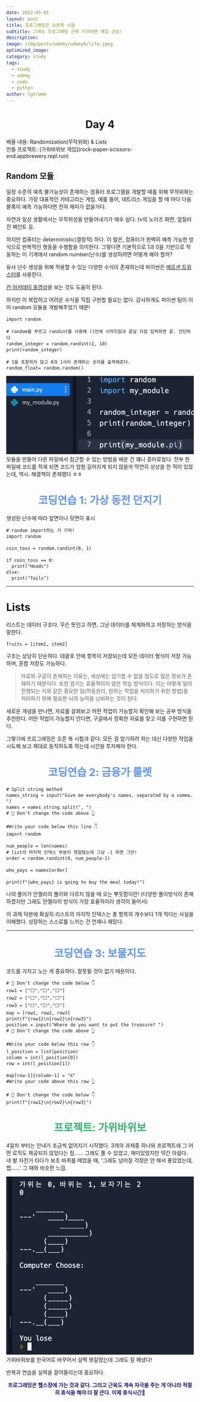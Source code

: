 ```yaml
---
date: 2022-05-01
layout: post
title: 프로그래밍은 오픈북 시험
subtitle: 그래도 프로그래밍 근육 키우려면 매일 코딩!
description: 
image: /img/posts/udemy/udemy4/life.jpeg
optimized_image:
category: study
tags:
  - study
  - udemy
  - code
  - python
author: lgtromm
---
```

<h1 style="text-align: center"> Day 4 </h1>
배울 내용: Randomization(무작위화) & Lists<br/>
만들 프로젝트: [가위바위보 게임](rock-paper-scissors-end.appbrewery.repl.run)

## Random 모듈

일정 수준의 예측 불가능성이 존재하는 컴퓨터 프로그램을 개발할 때를 위해 무작위화는 중요하다. 가장 대표적인 카테고리는 게임. 예를 들어, 테트리스 게임을 할 때 마다 다음 블록이 예측 가능하다면 전혀 재미가 없을거다. 

자연과 일상 생활에서는 무작위성을 만들어내기가 매우 쉽다. tv의 노이즈 화면, 엎질러진 페인트 등. 

하지만 컴퓨터는 deterministic(결정적) 하다. 이 말은, 컴퓨터가 완벽히 예측 가능한 방식으로 반복적인 행동을 수행함을 의미한다. 그렇다면 기본적으로 1과 0을 기반으로 작동하는 이 기계에서 random number(난수)를 생성하려면 어떻게 해야 할까?

유사 난수 생성을 위해 적용할 수 있는 다양한 수식이 존재하는데 파이썬은 [메르센 트위스터](https://en.wikipedia.org/wiki/Mersenne_Twister)를 사용한다.

[칸 아카데미 동영상](https://www.khanacademy.org/computing/computer-science/cryptography/crypt/v/random-vs-pseudorandom-number-generators)을 보는 것도 도움이 된다.

하지만 이 복잡하고 어려운 수식을 직접 구현할 필요는 없다. 감사하게도 파이썬 팀이 이미 random 모듈을 개발해주었기 때문!

```
import random

# random을 부르고 randint를 사용해 ()안에 시작지점과 끝날 지점 입력하면 끝. 간단하다
random_integer = random.randint(1, 10)
print(random_integer)

# 1을 포함하지 않고 0과 1사이 존재하는 숫자를 출력해준다.
random_float= random.random()
```

![module](/img/posts/udemy4/module.png)
모듈을 만들어 다른 파일에서 접근할 수 있는 방법을 배운 건 꽤나 흥미로웠다. 전부 한 파일에 코드를 적게 되면 코드가 엄청 길어지게 되지 않을까 막연히 상상을 한 적이 있었는데, 역시. 해결책이 존재했다 ㅎㅎ


<h1 style="text-align:center; color: cornflowerblue" > 코딩연습 1: 가상 동전 던지기 </h1>
생성된 난수에 따라 앞면이나 뒷면이 표시

```
# random import하는 거 기억!
import random

coin_toss = random.randint(0, 1)

if coin_toss == 0:
  print("Heads")
else:
  print("Tails")
```
---
# Lists
리스트는 데이터 구조다. 무슨 뜻인고 하면, 그냥 데이터를 체계화하고 저장하는 방식을 말한다.


```
fruits = [item1, item2]
```
구조는 상당히 단순하다. 대괄호 안에 항목이 저장되는데 모든 데이터 형식이 저장 가능하며, 혼합 저장도 가능하다.


> 자료와 구글이 존재하는 이유는, 세상에는 암기할 수 없을 정도로 많은 정보가 존재하기 때문이다. 또한 암기는 효율적이지 않은 학습 방식이다. 이는 어떻게 일이 진행되는 지와 같은 중요한 일(작동원리, 원하는 작업을 처리하기 위한 방법)을 처리하기 위해 필요한 뇌의 능력을 낭비하는 것이 된다.

새로운 개념을 만나면, 자료를 살펴보고 어떤 작업이 가능할지 확인해 보는 공부 방식을 추천한다. 어떤 작업이 가능할지 안다면, 구글에서 정확한 자료를 찾고 이를 구현하면 된다.

그렇기에 프로그래밍은 오픈 북 시험과 같다. 모든 걸 암기하려 하는 대신 다양한 작업을 시도해 보고 제대로 동작하도록 하는데 시간을 투자해야 한다.

<h1 style="text-align:center; color: cornflowerblue" > 코딩연습 2: 금융가 룰렛 </h1>

```
# Split string method
names_string = input("Give me everybody's names, separated by a comma. ")
names = names_string.split(", ")
# 🚨 Don't change the code above 👆

#Write your code below this line 👇
import random

num_people = len(names)
# list의 마지막 인덱스 부분이 헷갈렸는데 그냥 -1 하면 그만!
order = random.randint(0, num_people-1)

who_pays = names[order]

print(f"{who_pays} is going to buy the meal today!")
```
나의 풀이가 안젤라의 풀이와 다르지 않을 때 오는 뿌듯함이란! (다양한 풀이방식이 존재하겠지만 그래도 안젤라의 방식이 가장 효율적이라 생각이 들어서)

이 과제 덕분에 확실히 리스트의 마지막 인덱스는 총 항목의 개수보다 1개 적다는 사실을 이해했다. 성장하는 스스로를 느끼는 건 언제나 재밌다.

---
<h1 style="text-align:center; color: cornflowerblue" > 코딩연습 3: 보물지도 </h1>


코드를 가지고 노는 게 중요하다. 잘못될 것이 없기 때문이다.
```
# 🚨 Don't change the code below 👇
row1 = ["⬜️","⬜️","⬜️"]
row2 = ["⬜️","⬜️","⬜️"]
row3 = ["⬜️","⬜️","⬜️"]
map = [row1, row2, row3]
print(f"{row1}\n{row2}\n{row3}")
position = input("Where do you want to put the treasure? ")
# 🚨 Don't change the code above 👆

#Write your code below this row 👇
l_position = list(position)
column = int(l_position[0])
row = int(l_position[1])

map[row-1][column-1] = "X"
#Write your code above this row 👆

# 🚨 Don't change the code below 👇
print(f"{row1}\n{row2}\n{row3}")
```


<h1 style="text-align:center; color: MediumSeaGreen" > 프로젝트: 가위바위보 </h1>

4일차 부터는 안내가 조금씩 없어지기 시작했다. 3개의 과제중 하나와 프로젝트에 그 어떤 로직도 제공되지 않았다는 점...... 그래도 풀 수 있었고, 재미있었지만 약간 아쉽다. 네 발 자전거 타다가 보조 바퀴를 떼었을 때, '그래도 넘어질 걱정은 안 해서 좋았었는데, 쩝......' 그 때와 비슷한 느낌.

![project](/img/posts/udemy4/project.png)
가위바위보를 한국어로 바꾸어서 살짝 헷갈렸는데 그래도 잘 해냈다!

반복과 연습을 실력을 끌어올리는데 중요하다. 

<p style="text-align:center; font-weight:bold; color:midnightblue">프로그래밍은 헬스장에 가는 것과 같다. 그리고 근육도 계속 자극을 주는 게 아니라 적절히 휴식을 해야 더 잘 큰다. 이제 휴식시간🌿</p>
